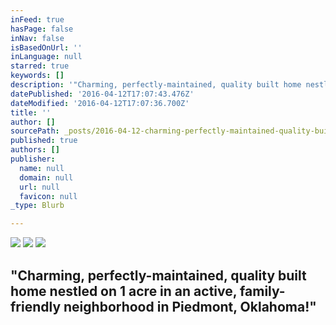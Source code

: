 ```yaml
---
inFeed: true
hasPage: false
inNav: false
isBasedOnUrl: ''
inLanguage: null
starred: true
keywords: []
description: '"Charming, perfectly-maintained, quality built home nestled on 1 acre in an active, family-friendly neighborhood in Piedmont, Oklahoma!"'
datePublished: '2016-04-12T17:07:43.476Z'
dateModified: '2016-04-12T17:07:36.700Z'
title: ''
author: []
sourcePath: _posts/2016-04-12-charming-perfectly-maintained-quality-built-home-nestled-o.md
published: true
authors: []
publisher:
  name: null
  domain: null
  url: null
  favicon: null
_type: Blurb

---
```

![](https://the-grid-user-content.s3-us-west-2.amazonaws.com/e8a8ae21-874c-4ad4-9c1e-11127698a19c.jpg)
![](https://the-grid-user-content.s3-us-west-2.amazonaws.com/090b8a7a-cee4-4ad4-a7a6-90e48aa7c69d.jpg)
![](https://s3-us-west-2.amazonaws.com/the-grid-img/p/f0b8d3757b4bb62a5c71019aefab8c20748c0e3c.jpg)

## "Charming, perfectly-maintained, quality built home nestled on 1 acre in an active, family-friendly neighborhood in Piedmont, Oklahoma!"